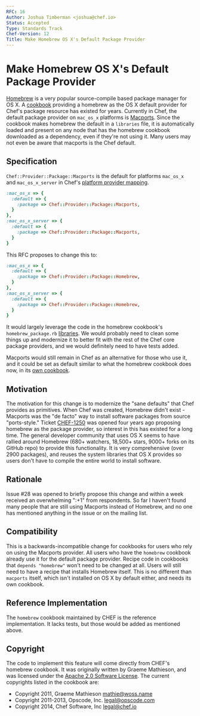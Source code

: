 ```yaml
---
RFC: 16
Author: Joshua Timberman <joshua@chef.io>
Status: Accepted
Type: Standards Track
Chef-Version: 12
Title: Make Homebrew OS X's Default Package Provider
---
```


# Make Homebrew OS X's Default Package Provider

[Homebrew](http://brew.sh) is a very popular source-compile based package manager for OS X. A [cookbook](https://supermarket.chef.io/cookbooks/homebrew) providing a homebrew as the OS X default provider for Chef's package resource has existed for years. Currently in Chef, the default package provider on `mac_os_x` platforms is [Macports](http://www.macports.org/). Since the cookbook makes homebrew the default in a `libraries` file, it is automatically loaded and present on any node that has the homebrew cookbook downloaded as a dependency, even if they're not using it. Many users may not even be aware that macports is the Chef default.

## Specification

`Chef::Provider::Package::Macports` is the default for platforms `mac_os_x` and `mac_os_x_server` in Chef's [platform provider mapping](https://github.com/chef/chef/blob/master/lib/chef/platform/provider_mapping.rb).

```ruby
:mac_os_x => {
  :default => {
    :package => Chef::Provider::Package::Macports,
  }
},
:mac_os_x_server => {
  :default => {
    :package => Chef::Provider::Package::Macports,
  }
}
```

This RFC proposes to change this to:

```ruby
:mac_os_x => {
  :default => {
    :package => Chef::Provider::Package::Homebrew,
  }
},
:mac_os_x_server => {
  :default => {
    :package => Chef::Provider::Package::Homebrew,
  }
}
```

It would largely leverage the code in the homebrew cookbook's `homebrew_package.rb` [libraries](https://github.com/chef-cookbooks/homebrew/blob/master/libraries/homebrew_package.rb). We would probably need to clean some things up and modernize it to better fit with the rest of the Chef core package providers, and we would definitely need to have tests added.

Macports would still remain in Chef as an alternative for those who use it, and it could be set as default similar to what the homebrew cookbook does now, in its [own cookbook](https://supermarket/chef.io/cookbooks/macports).

## Motivation

The motivation for this change is to modernize the "sane defaults" that Chef provides as primitives. When Chef was created, Homebrew didn't exist - Macports was the "de facto" way to install software packages from source "ports-style." Ticket [CHEF-1250](https://tickets.opscode.com/browse/CHEF-1250) was opened four years ago proposing homebrew as the package provider, so interest in this has existed for a long time. The general developer community that uses OS X seems to have rallied around Homebrew (680+ watchers, 18,500+ stars, 9000+ forks on its GitHub repo) to provide this functionality. It is very comprehensive (over 2900 packages), and reuses the system libraries that OS X provides so users don't have to compile the entire world to install software.

## Rationale

Issue #28 was opened to briefly propose this change and within a week received an overwhelming ":+1" from respondents. So far I haven't found many people that are still using Macports instead of Homebrew, and no one has mentioned anything in the issue or on the mailing list.

## Compatibility

This is a backwards-incompatible change for cookbooks for users who rely on using the Macports provider. All users who have the `homebrew` cookbook already use it for the default package provider. Recipe code in cookbooks that `depends "homebrew"` won't need to be changed at all. Users will still need to have a recipe that installs Homebrew itself. This is no different than `macports` itself, which isn't installed on OS X by default either, and needs its own cookbook.

## Reference Implementation

The `homebrew` cookbook maintained by CHEF is the reference implementation. It lacks tests, but those would be added as mentioned above.

## Copyright

The code to implement this feature will come directly from CHEF's homebrew cookbook. It was originally written by Graeme Mathieson, and was licensed under the [Apache 2.0 Software License](https://github.com/chef-cookbooks/homebrew/blob/49936df5fd8cc6610262621b3c41c1e3bcbb9c62/metadata.rb#L3). The current copyrights listed in the cookbook are:

- Copyright 2011, Graeme Mathieson <mathie@woss.name>
- Copyright 2011-2013, Opscode, Inc. <legal@opscode.com>
- Copyright 2014, Chef Software, Inc <legal@chef.io>
